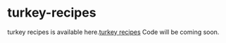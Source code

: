 # turkey-recipes
turkey recipes is available here.<a href="https://metavideos.com/video/66739854/turkey-breast-with-oven-baked-veggies-recipe">turkey recipes</a>
Code will be coming soon.

